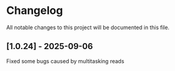 # Changelog

All notable changes to this project will be documented in this file.

## [1.0.24] - 2025-09-06

Fixed some bugs caused by multitasking reads


